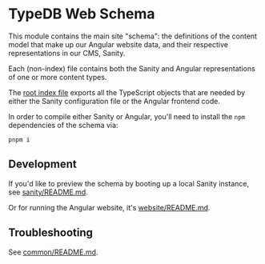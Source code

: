 # TypeDB Web Schema

This module contains the main site "schema": the definitions of the content model that make up our Angular website data,
and their respective representations in our CMS, Sanity.

Each (non-index) file contains both the Sanity and Angular representations of one or more content types.

The [root index file](./index.ts) exports all the TypeScript objects that are needed by either the Sanity configuration
file or the Angular frontend code.

In order to compile either Sanity or Angular, you'll need to install the `npm` dependencies of the schema via:
```shell
pnpm i
```

## Development

If you'd like to preview the schema by booting up a local Sanity instance, see [sanity/README.md](../sanity/README.md).

Or for running the Angular website, it's [website/README.md](../website/README.md).

## Troubleshooting

See [common/README.md](../common/README.md).
